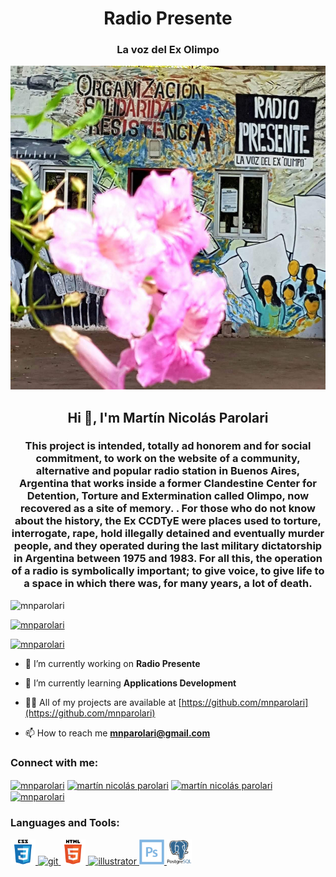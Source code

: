 <h1 align="center"> Radio Presente </h1>
<h3 align="center"> La voz del Ex Olimpo </h3>
<img src="./img/radio-flor.jpeg" alt="Logo">
<h2 align="center">Hi 👋, I'm Martín Nicolás Parolari</h2>
<h3 align="center">This project is intended, totally ad honorem and for social commitment, to work on the website of a community, alternative and popular radio station in Buenos Aires, Argentina that works inside a former Clandestine Center for Detention, Torture and Extermination called Olimpo, now recovered as a site of memory. . For those who do not know about the history, the Ex CCDTyE were places used to torture, interrogate, rape, hold illegally detained and eventually murder people, and they operated during the last military dictatorship in Argentina between 1975 and 1983. For all this, the operation of a radio is symbolically important; to give voice, to give life to a space in which there was, for many years, a lot of death.</h3>

<p align="left"> <img src="https://komarev.com/ghpvc/?username=mnparolari&label=Profile%20views&color=0e75b6&style=flat" alt="mnparolari" /> </p>

<p align="left"> <a href="https://github.com/ryo-ma/github-profile-trophy"><img src="https://github-profile-trophy.vercel.app/?username=mnparolari" alt="mnparolari" /></a> </p>

<p align="left"> <a href="https://twitter.com/mnparolari" target="blank"><img src="https://img.shields.io/twitter/follow/mnparolari?logo=twitter&style=for-the-badge" alt="mnparolari" /></a> </p>

- 🔭 I’m currently working on **Radio Presente**

- 🌱 I’m currently learning **Applications Development**

- 👨‍💻 All of my projects are available at [https://github.com/mnparolari](https://github.com/mnparolari)

- 📫 How to reach me **mnparolari@gmail.com**

<h3 align="left">Connect with me:</h3>
<p align="left">
<a href="https://twitter.com/mnparolari" target="blank"><img align="center" src="https://raw.githubusercontent.com/rahuldkjain/github-profile-readme-generator/master/src/images/icons/Social/twitter.svg" alt="mnparolari" height="30" width="40" /></a>
<a href="https://linkedin.com/in/martín nicolás parolari" target="blank"><img align="center" src="https://raw.githubusercontent.com/rahuldkjain/github-profile-readme-generator/master/src/images/icons/Social/linked-in-alt.svg" alt="martín nicolás parolari" height="30" width="40" /></a>
<a href="https://fb.com/martín nicolás parolari" target="blank"><img align="center" src="https://raw.githubusercontent.com/rahuldkjain/github-profile-readme-generator/master/src/images/icons/Social/facebook.svg" alt="martín nicolás parolari" height="30" width="40" /></a>
<a href="https://instagram.com/mnparolari" target="blank"><img align="center" src="https://raw.githubusercontent.com/rahuldkjain/github-profile-readme-generator/master/src/images/icons/Social/instagram.svg" alt="mnparolari" height="30" width="40" /></a>
</p>

<h3 align="left">Languages and Tools:</h3>
<p align="left"> <a href="https://www.w3schools.com/css/" target="_blank" rel="noreferrer"> <img src="https://raw.githubusercontent.com/devicons/devicon/master/icons/css3/css3-original-wordmark.svg" alt="css3" width="40" height="40"/> </a> <a href="https://git-scm.com/" target="_blank" rel="noreferrer"> <img src="https://www.vectorlogo.zone/logos/git-scm/git-scm-icon.svg" alt="git" width="40" height="40"/> </a> <a href="https://www.w3.org/html/" target="_blank" rel="noreferrer"> <img src="https://raw.githubusercontent.com/devicons/devicon/master/icons/html5/html5-original-wordmark.svg" alt="html5" width="40" height="40"/> </a> <a href="https://www.adobe.com/in/products/illustrator.html" target="_blank" rel="noreferrer"> <img src="https://www.vectorlogo.zone/logos/adobe_illustrator/adobe_illustrator-icon.svg" alt="illustrator" width="40" height="40"/> </a> <a href="https://www.photoshop.com/en" target="_blank" rel="noreferrer"> <img src="https://raw.githubusercontent.com/devicons/devicon/master/icons/photoshop/photoshop-line.svg" alt="photoshop" width="40" height="40"/> </a> <a href="https://www.postgresql.org" target="_blank" rel="noreferrer"> <img src="https://raw.githubusercontent.com/devicons/devicon/master/icons/postgresql/postgresql-original-wordmark.svg" alt="postgresql" width="40" height="40"/> </a> </p>